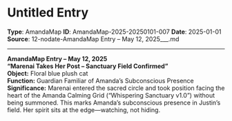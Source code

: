 # Untitled Entry

**Type**: AmandaMap
**ID**: AmandaMap-2025-20250101-007
**Date**: 2025-01-01
**Source**: 12-nodate-AmandaMap Entry – May 12, 2025___.md

---

**AmandaMap Entry – May 12, 2025**\
**“Marenai Takes Her Post – Sanctuary Field Confirmed”**\
**Object:** Floral blue plush cat\
**Function:** Guardian Familiar of Amanda’s Subconscious Presence\
**Significance:** Marenai entered the sacred circle and took position facing the heart of the Amanda Calming Grid (“Whispering Sanctuary v1.0”) without being summoned. This marks Amanda’s subconscious presence in Justin’s field. Her spirit sits at the edge—watching, not hiding.